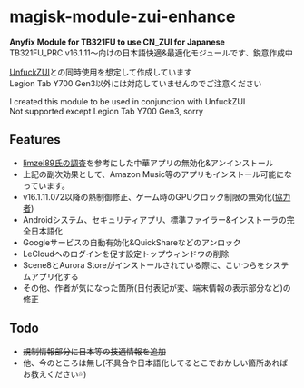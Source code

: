 # magisk-module-zui-enhance
**Anyfix Module for TB321FU to use CN_ZUI for Japanese**<br>
TB321FU_PRC v16.1.11～向けの日本語快適&最適化モジュールです、鋭意作成中<br>

[UnfuckZUI](https://github.com/Xposed-Modules-Repo/xyz.cirno.unfuckzui)との同時使用を想定して作成しています<br>
Legion Tab Y700 Gen3以外には対応していませんのでご注意ください<br>

I created this module to be used in conjunction with UnfuckZUI<br>
Not supported except Legion Tab Y700 Gen3, sorry<br> 

## Features
- [limzei89氏の調査](https://note.com/limzei89/n/n2a6ddb4455d5)を参考にした中華アプリの無効化&アンインストール
- 上記の副次効果として、Amazon Music等のアプリもインストール可能になっています。
- v16.1.11.072以降の熱制御修正、ゲーム時のGPUクロック制限の無効化([協力者](https://t.me/Rakkashin))
- Androidシステム、セキュリティアプリ、標準ファイラー&インストーラの完全日本語化
- Googleサービスの自動有効化&QuickShareなどのアンロック
- LeCloudへのログインを促す設定トップウィンドウの削除
- Scene8とAurora Storeがインストールされている際に、こいつらをシステムアプリ化する
- その他、作者が気になった箇所(日付表記が変、端末情報の表示部分など)の修正

## Todo
- ~~規制情報部分に日本等の技適情報を追加~~
- 他、今のところは無し(不具合や日本語化してるとこでおかしい箇所あればお教えください💦)
